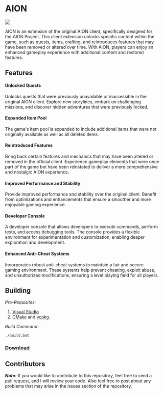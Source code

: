 # AION

![](https://i.imgur.com/vZItSj9.jpeg)

AION is an extension of the original AION client, specifically designed for the AION Project. This client extension unlocks specific content within the game, such as quests, items, crafting, and reintroduces features that may have been removed or altered over time. With AION, players can enjoy an enhanced gameplay experience with additional content and restored features.

## Features

#### Unlocked Quests
Unlocks quests that were previously unavailable or inaccessible in the original AION client. Explore new storylines, embark on challenging missions, and discover hidden adventures that were previously locked.

#### Expanded Item Pool
The game's item pool is expanded to include additional items that were not originally available as well as all deleted items.

#### Reintroduced Features
Bring back certain features and mechanics that may have been altered or removed in the official client. Experience gameplay elements that were once part of the game but have been reinstated to deliver a more comprehensive and nostalgic AION experience.

#### Improved Performance and Stability
Provide improved performance and stability over the original client. Benefit from optimizations and enhancements that ensure a smoother and more enjoyable gaming experience.

#### Developer Console
A developer console that allows developers to execute commands, perform tests, and access debugging tools. The console provides a flexible environment for experimentation and customization, enabling deeper exploration and development.

#### Enhanced Anti-Cheat Systems
Incorporates robust anti-cheat systems to maintain a fair and secure gaming environment. These systems help prevent cheating, exploit abuse, and unauthorized modifications, ensuring a level playing field for all players.

## Building

_Pre-Requisites:_

1. [Visual Studio](https://visualstudio.microsoft.com/)
2. [CMake](https://cmake.org/) and [vcpkg](https://vcpkg.io/en/).

_Build Command:_

    ./build.bat

### [Download](https://github.com/Iswenzz/AION/releases)

## Contributors

***Note:*** If you would like to contribute to this repository, feel free to send a pull request, and I will review your code.
Also feel free to post about any problems that may arise in the issues section of the repository.
